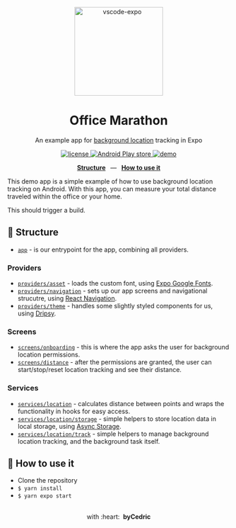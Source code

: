 <div align="center">
  <br/>
  <img src="https://raw.githubusercontent.com/byCedric/office-marathon/main/assets/icon.png" alt="vscode-expo" width="200">
  <br />
  <h1>Office Marathon</h1>
  <p>An example app for <a href="https://docs.expo.dev/versions/latest/sdk/location/#background-location-methods">background location</a> tracking in Expo</p>
  <p>
    <a href="https://github.com/bycedric/office-marathon/blob/master/LICENSE.md">
      <img src="https://img.shields.io/github/license/byCedric/office-marathon?style=flat-square" alt="license" />
    </a>
    <a href="https://play.google.com/store/apps/details?id=com.bycedric.officemarathon">
      <img src="https://img.shields.io/badge/android-play%20store-green?style=flat-square" alt="Android Play store" />
    </a>
    <a href="https://expo.dev/@bycedric/projects/office-marathon">
      <img src="https://img.shields.io/badge/demo-expo.dev-lightgrey.svg?style=flat-square" alt="demo" />
    </a>
  </p>
  <p>
    <a href="https://github.com/byCedric/office-marathon#-structure"><b>Structure</b></a>
    &ensp;&mdash;&ensp;
    <a href="https://github.com/byCedric/office-marathon#-how-to-use-it"><b>How to use it</b></a>
  </p>
</div>

This demo app is a simple example of how to use background location tracking on Android. With this app, you can measure your total distance traveled within the office or your home.

This should trigger a build.

## 📁 Structure

- [`app`](./src/app.tsx) - is our entrypoint for the app, combining all providers.

### Providers

- [`providers/asset`](./src/providers/asset.tsx) - loads the custom font, using [Expo Google Fonts](https://github.com/expo/google-fonts).
- [`providers/navigation`](./src/providers/navigation.tsx) - sets up our app screens and navigational strucutre, using [React Navigation](https://reactnavigation.org/).
- [`providers/theme`](./src/providers/theme.tsx) - handles some slightly styled components for us, using [Dripsy](https://github.com/nandorojo/dripsy).

### Screens

- [`screens/onboarding`](./src/screens/onboarding.tsx) - this is where the app asks the user for background location permissions.
- [`screens/distance`](./src/screens/distance.tsx) - after the permissions are granted, the user can start/stop/reset location tracking and see their distance.

### Services

- [`services/location`](./src/services/location/index.ts) - calculates distance between points and wraps the functionality in hooks for easy access.
- [`services/location/storage`](./src/services/location/storage.ts) - simple helpers to store location data in local storage, using [Async Storage](https://github.com/react-native-async-storage/async-storage).
- [`services/location/track`](./src/services/location/track.ts) - simple helpers to manage background location tracking, and the background task itself.

## 🚀 How to use it

- Clone the repository
- `$ yarn install`
- `$ yarn expo start`

<div align="center">
  <br />
  with&nbsp;:heart:&nbsp;&nbsp;<strong>byCedric</strong>
  <br />
</div>
